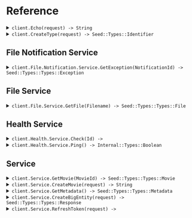 # Reference
<details><summary><code>client.Echo(request) -> String</code></summary>
<dl>
<dd>

#### 🔌 Usage

<dl>
<dd>

<dl>
<dd>

```ruby
client.create_type();
```
</dd>
</dl>
</dd>
</dl>

#### ⚙️ Parameters

<dl>
<dd>

<dl>
<dd>

**request:** `String` 
    
</dd>
</dl>
</dd>
</dl>


</dd>
</dl>
</details>

<details><summary><code>client.CreateType(request) -> Seed::Types::Identifier</code></summary>
<dl>
<dd>

#### 🔌 Usage

<dl>
<dd>

<dl>
<dd>

```ruby
client.create_type();
```
</dd>
</dl>
</dd>
</dl>

#### ⚙️ Parameters

<dl>
<dd>

<dl>
<dd>

**request:** `Seed::Types::Type` 
    
</dd>
</dl>
</dd>
</dl>


</dd>
</dl>
</details>

## File Notification Service
<details><summary><code>client.File.Notification.Service.GetException(NotificationId) -> Seed::Types::Types::Exception</code></summary>
<dl>
<dd>

#### 🔌 Usage

<dl>
<dd>

<dl>
<dd>

```ruby
client.file.notification.service.get_exception();
```
</dd>
</dl>
</dd>
</dl>

#### ⚙️ Parameters

<dl>
<dd>

<dl>
<dd>

**notificationId:** `String` 
    
</dd>
</dl>
</dd>
</dl>


</dd>
</dl>
</details>

## File Service
<details><summary><code>client.File.Service.GetFile(Filename) -> Seed::Types::Types::File</code></summary>
<dl>
<dd>

#### 📝 Description

<dl>
<dd>

<dl>
<dd>

This endpoint returns a file by its name.
</dd>
</dl>
</dd>
</dl>

#### 🔌 Usage

<dl>
<dd>

<dl>
<dd>

```ruby
client.file.service.get_file({
  filename:'file.txt',
  xFileApiVersion:'0.0.2'
});
```
</dd>
</dl>
</dd>
</dl>

#### ⚙️ Parameters

<dl>
<dd>

<dl>
<dd>

**filename:** `String` — This is a filename
    
</dd>
</dl>
</dd>
</dl>


</dd>
</dl>
</details>

## Health Service
<details><summary><code>client.Health.Service.Check(Id) -> </code></summary>
<dl>
<dd>

#### 📝 Description

<dl>
<dd>

<dl>
<dd>

This endpoint checks the health of a resource.
</dd>
</dl>
</dd>
</dl>

#### 🔌 Usage

<dl>
<dd>

<dl>
<dd>

```ruby
client.health.service.check();
```
</dd>
</dl>
</dd>
</dl>

#### ⚙️ Parameters

<dl>
<dd>

<dl>
<dd>

**id:** `String` — The id to check
    
</dd>
</dl>
</dd>
</dl>


</dd>
</dl>
</details>

<details><summary><code>client.Health.Service.Ping() -> Internal::Types::Boolean</code></summary>
<dl>
<dd>

#### 📝 Description

<dl>
<dd>

<dl>
<dd>

This endpoint checks the health of the service.
</dd>
</dl>
</dd>
</dl>

#### 🔌 Usage

<dl>
<dd>

<dl>
<dd>

```ruby
client.health.service.ping();
```
</dd>
</dl>
</dd>
</dl>


</dd>
</dl>
</details>

## Service
<details><summary><code>client.Service.GetMovie(MovieId) -> Seed::Types::Types::Movie</code></summary>
<dl>
<dd>

#### 🔌 Usage

<dl>
<dd>

<dl>
<dd>

```ruby
client.service.get_movie();
```
</dd>
</dl>
</dd>
</dl>

#### ⚙️ Parameters

<dl>
<dd>

<dl>
<dd>

**movieId:** `String` 
    
</dd>
</dl>
</dd>
</dl>


</dd>
</dl>
</details>

<details><summary><code>client.Service.CreateMovie(request) -> String</code></summary>
<dl>
<dd>

#### 🔌 Usage

<dl>
<dd>

<dl>
<dd>

```ruby
client.service.create_movie({
  id:'movie-c06a4ad7',
  prequel:'movie-cv9b914f',
  title:'The Boy and the Heron',
  from:'Hayao Miyazaki',
  rating:8,
  type:'movie',
  tag:'tag-wf9as23d',
  metadata:{},
  revenue:1000000
});
```
</dd>
</dl>
</dd>
</dl>

#### ⚙️ Parameters

<dl>
<dd>

<dl>
<dd>

**request:** `Seed::Types::Types::Movie` 
    
</dd>
</dl>
</dd>
</dl>


</dd>
</dl>
</details>

<details><summary><code>client.Service.GetMetadata() -> Seed::Types::Types::Metadata</code></summary>
<dl>
<dd>

#### 🔌 Usage

<dl>
<dd>

<dl>
<dd>

```ruby
client.service.get_metadata({
  shallow:false,
  xApiVersion:'0.0.1'
});
```
</dd>
</dl>
</dd>
</dl>

#### ⚙️ Parameters

<dl>
<dd>

<dl>
<dd>

**shallow:** `Internal::Types::Boolean` 
    
</dd>
</dl>

<dl>
<dd>

**tag:** `String` 
    
</dd>
</dl>

<dl>
<dd>

**xApiVersion:** `String` 
    
</dd>
</dl>
</dd>
</dl>


</dd>
</dl>
</details>

<details><summary><code>client.Service.CreateBigEntity(request) -> Seed::Types::Types::Response</code></summary>
<dl>
<dd>

#### 🔌 Usage

<dl>
<dd>

<dl>
<dd>

```ruby
client.service.create_big_entity({
  extendedMovie:{
    cast:['cast', 'cast'],
    id:'id',
    prequel:'prequel',
    title:'title',
    from:'from',
    rating:1.1,
    type:'movie',
    tag:'tag',
    book:'book',
    metadata:{},
    revenue:1000000
  },
  entity:{
    name:'name'
  },
  commonMetadata:{
    id:'id',
    data:{
      data:'data'
    },
    jsonString:'jsonString'
  },
  migration:{
    name:'name'
  },
  node:{
    name:'name',
    nodes:[{
      name:'name',
      nodes:[{
        name:'name',
        nodes:[],
        trees:[]
      }, {
        name:'name',
        nodes:[],
        trees:[]
      }],
      trees:[{
        nodes:[]
      }, {
        nodes:[]
      }]
    }, {
      name:'name',
      nodes:[{
        name:'name',
        nodes:[],
        trees:[]
      }, {
        name:'name',
        nodes:[],
        trees:[]
      }],
      trees:[{
        nodes:[]
      }, {
        nodes:[]
      }]
    }],
    trees:[{
      nodes:[{
        name:'name',
        nodes:[],
        trees:[]
      }, {
        name:'name',
        nodes:[],
        trees:[]
      }]
    }, {
      nodes:[{
        name:'name',
        nodes:[],
        trees:[]
      }, {
        name:'name',
        nodes:[],
        trees:[]
      }]
    }]
  },
  directory:{
    name:'name',
    files:[{
      name:'name',
      contents:'contents'
    }, {
      name:'name',
      contents:'contents'
    }],
    directories:[{
      name:'name',
      files:[{
        name:'name',
        contents:'contents'
      }, {
        name:'name',
        contents:'contents'
      }],
      directories:[{
        name:'name',
        files:[],
        directories:[]
      }, {
        name:'name',
        files:[],
        directories:[]
      }]
    }, {
      name:'name',
      files:[{
        name:'name',
        contents:'contents'
      }, {
        name:'name',
        contents:'contents'
      }],
      directories:[{
        name:'name',
        files:[],
        directories:[]
      }, {
        name:'name',
        files:[],
        directories:[]
      }]
    }]
  },
  moment:{
    id:'d5e9c84f-c2b2-4bf4-b4b0-7ffd7a9ffc32',
    date:'2023-01-15',
    datetime:'2024-01-15T09:30:00Z'
  }
});
```
</dd>
</dl>
</dd>
</dl>

#### ⚙️ Parameters

<dl>
<dd>

<dl>
<dd>

**request:** `Seed::Types::Types::BigEntity` 
    
</dd>
</dl>
</dd>
</dl>


</dd>
</dl>
</details>

<details><summary><code>client.Service.RefreshToken(request) -> </code></summary>
<dl>
<dd>

#### 🔌 Usage

<dl>
<dd>

<dl>
<dd>

```ruby
client.service.refresh_token();
```
</dd>
</dl>
</dd>
</dl>

#### ⚙️ Parameters

<dl>
<dd>

<dl>
<dd>

**request:** `Seed::Types::Types::RefreshTokenRequest` 
    
</dd>
</dl>
</dd>
</dl>


</dd>
</dl>
</details>
